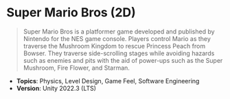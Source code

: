 # Super Mario Bros (2D)

> Super Mario Bros is a platformer game developed and published by Nintendo for the NES game console. Players control Mario as they traverse the Mushroom Kingdom to rescue Princess Peach from Bowser. They traverse side-scrolling stages while avoiding hazards such as enemies and pits with the aid of power-ups such as the Super Mushroom, Fire Flower, and Starman.

- **Topics**: Physics, Level Design, Game Feel, Software Engineering
- **Version**: Unity 2022.3 (LTS)
